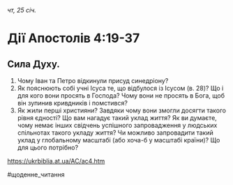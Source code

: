 
_чт, 25 січ._

# Дії Апостолів 4:19-37

## Сила Духу.
1. Чому Іван та Петро відкинули присуд синедріону?
2. Як пояснюють собі учні Ісуса те, що відбулося із Ісусом (в. 28)? Що і для кого вони просять в Господа? Чому вони не просять в Бога, щоб він зупинив кривдників і помстився?
3. Як жили перші християни? Завдяки чому вони змогли досягти такого рівня єдності? Що вам нагадує такий уклад життя? Як ви думаєте, чому немає інших свідчень успішного запровадження у людських спільнотах такого укладу життя? Чи можливо запровадити такий уклад у глобальному масштабі (або хоча-б у масштабі країни)? Що для цього потрібно?

https://ukrbiblia.at.ua/AC/ac4.htm 

#щоденне_читання
